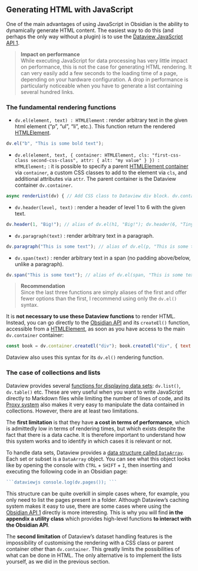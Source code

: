 ## Generating HTML with JavaScript

One of the main advantages of using JavaScript in Obsidian is the ability to dynamically generate HTML content. The easiest way to do this (and perhaps the only way without a plugin) is to use the [Dataview JavaScript API 1](https://blacksmithgu.github.io/obsidian-dataview/api/code-reference/).

> **Impact on performance**  
> While executing JavaScript for data processing has very little impact on performance, this is not the case for generating HTML rendering. It can very easily add a few seconds to the loading time of a page, depending on your hardware configuration. A drop in performance is particularly noticeable when you have to generate a list containing several hundred links.

### [](https://forum.obsidian.md/t/guide-to-develop-and-execute-modular-javascript-in-obsidian/88339#p-287454-the-fundamental-rendering-functions-13)The fundamental rendering functions

- `dv.el(element, text) : HTMLElement` : render arbitrary text in the given html element (“p”, “ul”, “li”, etc.). This function return the rendered [HTMLElement](https://developer.mozilla.org/en-US/docs/Web/API/HTMLElement).

```javascript
dv.el("b", "This is some bold text");
```

- `dv.el(element, text, { container: HTMLElement, cls: "first-css-class second-css-class", attr: { alt: "my value" } }) : HTMLElement;` : it is possible to specify a parent [HTMLElement container](https://developer.mozilla.org/en-US/docs/Web/API/HTMLElement) via `container`, a custom CSS classes to add to the element via `cls`, and additional attributes via `attr`. The parent container is the Dataview container `dv.container`.

```javascript
async renderList(dv) { // Add CSS class to Dataview div block. dv.container.className += " my-css-class"; // Render a list. const div = dv.el("div", "Here is my list: ", { container: dv.container, cls: "my-class-for-list", }); const ul = dv.el("ul", "", { container: div, }); ul.innerText = ""; // a "bug" into Dataview add an extra span everywhere when there is an empty string, here we remove it. for (let index = 0; index < 10; index++) dv.el("li", index, { container: ul, cls: "my-class-for-item" }); }
```

- `dv.header(level, text)` : render a header of level 1 to 6 with the given text.

```javascript
dv.header(1, "Big!"); // alias of dv.el(h1, "Big!"); dv.header(6, "Tiny");// alias of dv.el(h6, "Tiny!");
```

- `dv.paragraph(text)` : render arbitrary text in a paragraph.

```javascript
dv.paragraph("This is some text"); // alias of dv.el(p, "This is some text");
```

- `dv.span(text)` : render arbitrary text in a span (no padding above/below, unlike a paragraph).

```javascript
dv.span("This is some text"); // alias of dv.el(span, "This is some text");
```

> **Recommendation**  
> Since the last three functions are simply aliases of the first and offer fewer options than the first, I recommend using only the `dv.el()` syntax.

It is **not necessary to use these Dataview functions** to render HTML. Instead, you can go directly to the [Obsidian API](https://docs.obsidian.md/Plugins/User+interface/HTML+elements) and its `createEl()` function, accessible from a [HTMLElement](https://developer.mozilla.org/en-US/docs/Web/API/HTMLElement), as soon as you have access to the main `dv.container` container:

```javascript
const book = dv.container.createEl("div"); book.createEl("div", { text: "How to Take Smart Notes" }); book.createEl("small", { text: "Sönke Ahrens" });
```

Dataview also uses this syntax for its `dv.el()` rendering function.

### [](https://forum.obsidian.md/t/guide-to-develop-and-execute-modular-javascript-in-obsidian/88339#p-287454-the-case-of-collections-and-lists-14)The case of collections and lists

Dataview provides several [functions for displaying data sets](https://blacksmithgu.github.io/obsidian-dataview/api/code-reference/#dataviews): `dv.list()`, `dv.table()` etc. These are very useful when you want to write JavaScript directly to Markdown files while limiting the number of lines of code, and its [Proxy system](https://developer.mozilla.org/en-US/docs/Web/JavaScript/Reference/Global_Objects/Proxy) also makes it very easy to manipulate the data contained in collections. However, there are at least two limitations.

The **first limitation** is that they have **a cost in terms of performance**, which is admittedly low in terms of rendering times, but which exists despite the fact that there is a data cache. It is therefore important to understand how this system works and to identify in which cases it is relevant or not.

To handle data sets, Dataview provides a [data structure called `DataArray`](https://blacksmithgu.github.io/obsidian-dataview/api/data-array/). Each set or subset is a `DataArray` object. You can see what this object looks like by opening the console with `CTRL` + `SHIFT` + `I`, then inserting and executing the following code in an Obsidian page:

````javascript
```dataviewjs console.log(dv.pages()); ```
````

This structure can be quite overkill in simple cases where, for example, you only need to list the pages present in a folder. Although Dataview’s caching system makes it easy to use, there are some cases where using the [Obsidian API 1](https://docs.obsidian.md/Reference/TypeScript+API) directly is more interesting. This is why you will find **in the appendix a utility class** which provides high-level functions **to interact with the Obsidian API**.

The **second limitation** of Dataview’s dataset handling features is the impossibility of customising the rendering with a CSS class or parent container other than `dv.container`. This greatly limits the possibilities of what can be done in HTML. The only alternative is to implement the lists yourself, as we did in the previous section.
